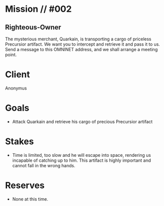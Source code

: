 # Mission // #002
## Righteous-Owner

The mysterious merchant, Quarkain, is transporting a cargo of priceless Precursior artifact. We want you to intercept and retrieve it and pass it to us. Send a message to this OMNINET address, and we shall arrange a meeting point.
# Client
Anonymus 
# Goals
- Attack Quarkain and retrieve his cargo of precious Precursior artifact

# Stakes
- Time is limited, too slow and he will escape into space, rendering us incapable of catching up to him. This artifact is highly important and cannot fall in the wrong hands.  
# Reserves
- None at this time.
